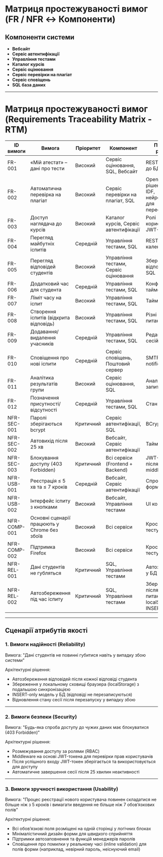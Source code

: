 # Матриця простежуваності вимог (FR / NFR ↔ Компоненти)

## Компоненти системи
- **Вебсайт**  
- **Сервіс автентифікації**  
- **Управління тестами**  
- **Каталог курсів**  
- **Сервіс оцінювання**  
- **Сервіс перевірки на плагіат**  
- **Сервіс сповіщень**  
- **SQL база даних**  

---

# Матриця простежуваності вимог (Requirements Traceability Matrix - RTM)

| ID вимоги | Вимога | Пріоритет | Компонент | Проєктне рішення | Метод верифікації |
|-----------|--------|-----------|-----------|------------------|-------------------|
| FR-001 | «Мій атестат» – дані про тести | Високий | Сервіс оцінювання, SQL, Вебсайт | REST API, запити до БД | Інтеграційні тести |
| FR-002        | Автоматична перевірка на плагіат      | Високий    | Сервіс перевірки на плагіат, SQL       | Open-source рішення: TF-IDF, нейромережа для перефразувань                                                 | Модульні тести + інтеграція     | ADR-002   |
| FR-003 | Доступ наглядача до курсів | Високий | Каталог курсів, Сервіс автентифікації | Ролі користувачів, JWT-токен | Інтеграційні тести |
| FR-004 | Перегляд майбутніх іспитів | Середній | Управління тестами, SQL | REST API, календар іспитів | Інтеграційні тести |
| FR-005 | Перегляд відповідей студентів | Високий | Управління тестами, Сервіс оцінювання | Збереження відповідей у SQL | Інтеграційні тести |
| FR-006 | Додатковий час для студента | Середній | Управління тестами, SQL | Конфігурація таймерів | E2E тест |
| FR-007 | Ліміт часу на іспит | Високий | Управління тестами, SQL | Таймер сесії | E2E тест |
| FR-008 | Створення іспитів (відкрита відповідь) | Високий | Управління тестами, SQL | Різні типи питань | Інтеграційні тести |
| FR-009 | Додавання/видалення учасників | Середній | Управління тестами, SQL | Редагування сесій | Інтеграційні тести |
| FR-010 | Сповіщення про нові іспити | Середній | Сервіс сповіщень, Поштовий сервер | SMTP, push notification | E2E тест |
| FR-011 | Аналітика результатів групи | Високий | Сервіс оцінювання, SQL | Аналітичні запити | Інтеграційні тести |
| FR-012 | Позначення присутності/відсутності | Середній | Управління тестами, SQL | Стан сесії | Інтеграційні тести |
| NFR-SEC-001 | Паролі зберігаються bcrypt | Критичний | Сервіс автентифікації, SQL | BCrypt hashing | Аудит безпеки |
| NFR-SEC-002 | Автовихід після 25 хв | Високий | Вебсайт, Сервіс автентифікації | Таймаут сесій | Інтеграційні тести |
| NFR-SEC-003   | Блокування доступу (403 Forbidden)    | Критичний  | Всі сервіси (Frontend + Backend)       | JWT-токен після входу, middleware                   | Тест безпеки                    | ADR-003   |
| NFR-USB-001 | Реєстрація ≤ 5 хв та ≤ 7 кроків   | Середній | Вебсайт, Сервіс автентифікації | Спрощена форма | Тест UX |
| NFR-USB-002 | Інтерфейс іспиту з кнопками | Високий | Вебсайт, Управління тестами | UI компоненти | Тест UX |
| NFR-COMP-001 | Основні сценарії працюють у Chrome без збоїв | Високий | Всі сервіси | Кросбраузерне тестування | E2E тести |
| NFR-COMP-002 | Підтримка Firefox | Високий | Всі сервіси | Кросбраузерне тестування | Інтеграційні тести |
| NFR-REL-001 | Дані студентів не губляться | Критичний | SQL, Управління тестами | Автозбереження у БД | Інтеграційні тести |
| NFR-REL-002   | Автозбереження під час іспиту         | Критичний  | SQL, Управління тестами                | Збереження після кожного питання в localStorage і INSERT в БД                                                                | E2E тест                        | ADR-001   |

---

## Сценарії атрибутів якості

### 1. Вимоги надійності (Reliability)

Вимога: "Дані студентів не повинні губитися навіть у випадку збою системи"  

Архітектурні рішення:
- Автозбереження відповідей після кожної відповіді студента  
- Збереження у локальному сховищі браузера (localStorage) з подальшою синхронізацією  
- INSERT-only модель у БД (відповіді не перезаписуються)  
- Відновлення стану сесії після перезапуску у випадку збою   

---

### 2. Вимоги безпеки (Security)

Вимога: "Будь-яка спроба доступу до чужих даних має блокуватися (403 Forbidden)"  

Архітектурні рішення:
- Розмежування доступу за ролями (RBAC)  
- Middleware на основі JWT-токена для перевірки прав користувачів  
- Після успішного входу JWT-токен зберігається та використовується для доступу  
- Автоматичне завершення сесії після 25 хвилин неактивності  

---

### 3. Вимоги зручності використання (Usability)

Вимога: "Процес реєстрації нового користувача повинен складатися не більше ніж з 5 кроків і вимагати введення не більше ніж 7 обов’язкових полів"  

Архітектурні рішення:
- Всі обов’язкові поля розміщені на одній сторінці у логічних блоках
- Мінімалістичний дизайн форми для швидкого сприйняття
- Підтримки автозаповнення та функцій менеджерів паролів  
- Сповіщення про помилки у реальному часі (inline validation) для полів форми (наприклад, невірний пароль, неіснуючий email)
